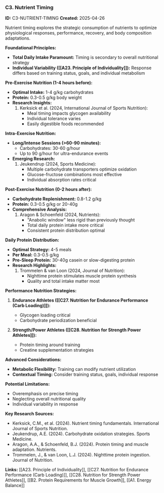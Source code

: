 ### C3. Nutrient Timing

**ID:** C3-NUTRIENT-TIMING **Created:** 2025-04-26

Nutrient timing explores the strategic consumption of nutrients to optimize physiological responses, performance, recovery, and body composition adaptations.

**Foundational Principles:**

- **Total Daily Intake Paramount:** Timing is secondary to overall nutritional strategy
- **Individual Variability ([[A23. Principle of Individuality]]):** Response differs based on training status, goals, and individual metabolism

**Pre-Exercise Nutrition (1-4 hours before):**

- **Optimal Intake:** 1-4 g/kg carbohydrates
- **Protein:** 0.3-0.5 g/kg body weight
- **Research Insights:**
    1. Kerksick et al. (2024, International Journal of Sports Nutrition):
        - Meal timing impacts glycogen availability
        - Individual tolerance varies
        - Easily digestible foods recommended

**Intra-Exercise Nutrition:**

- **Long/Intense Sessions (>60-90 minutes):**
    - Carbohydrates: 30-60 g/hour
    - Up to 90 g/hour for ultra-endurance events
- **Emerging Research:**
    1. Jeukendrup (2024, Sports Medicine):
        - Multiple carbohydrate transporters optimize oxidation
        - Glucose-fructose combinations most effective
        - Individual absorption rates critical

**Post-Exercise Nutrition (0-2 hours after):**

- **Carbohydrate Replenishment:** 0.8-1.2 g/kg
- **Protein:** 0.3-0.5 g/kg or 20-40g
- **Comprehensive Analysis:**
    1. Aragon & Schoenfeld (2024, Nutrients):
        - "Anabolic window" less rigid than previously thought
        - Total daily protein intake more critical
        - Consistent protein distribution optimal

**Daily Protein Distribution:**

- **Optimal Strategy:** 4-5 meals
- **Per Meal:** 0.3-0.5 g/kg
- **Pre-Sleep Protein:** 30-40g casein or slow-digesting protein
- **Research Highlights:**
    1. Trommelen & van Loon (2024, Journal of Nutrition):
        - Nighttime protein stimulates muscle protein synthesis
        - Quality and total intake matter most

**Performance Nutrition Strategies:**

1. **Endurance Athletes ([[C27. Nutrition for Endurance Performance (Carb Loading)]]):**
    
    - Glycogen loading critical
    - Carbohydrate periodization beneficial
2. **Strength/Power Athletes ([[C28. Nutrition for Strength Power Athletes]]):**
    
    - Protein timing around training
    - Creatine supplementation strategies

**Advanced Considerations:**

- **Metabolic Flexibility:** Training can modify nutrient utilization
- **Contextual Timing:** Consider training status, goals, individual response

**Potential Limitations:**

- Overemphasis on precise timing
- Neglecting overall nutritional quality
- Individual variability in response

**Key Research Sources:**

- Kerksick, C.M., et al. (2024). Nutrient timing fundamentals. International Journal of Sports Nutrition.
- Jeukendrup, A.E. (2024). Carbohydrate oxidation strategies. Sports Medicine.
- Aragon, A.A., & Schoenfeld, B.J. (2024). Protein timing and muscle adaptation. Nutrients.
- Trommelen, J., & van Loon, L.J. (2024). Nighttime protein ingestion. Journal of Nutrition.

**Links:** [[A23. Principle of Individuality]], [[C27. Nutrition for Endurance Performance (Carb Loading)]], [[C28. Nutrition for Strength Power Athletes]], [[B2. Protein Requirements for Muscle Growth]], [[A1. Energy Balance]]
